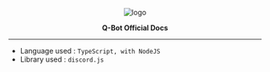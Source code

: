 <div align="center">
<p align="center">
    <img src="https://cdn.iwa.sh/img/tiles/q-bot.png" alt="logo"/>

  <p align="center">
    <b>Q-Bot Official Docs</b>
  </p>
</p>
</div>

-----

- Language used : `TypeScript, with NodeJS`
- Library used : `discord.js`
